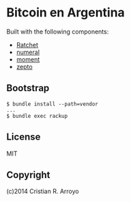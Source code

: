 # Bitcoin en Argentina

Built with the following components:

* [Ratchet][rtch]
* [numeral][nume]
* [moment][mome]
* [zepto][zpto]

## Bootstrap

    $ bundle install --path=vendor
    ...
    $ bundle exec rackup

## License

MIT

## Copyright

(c)2014 Cristian R. Arroyo

[rtch]: http://goratchet.com
[nume]: http://numeraljs.com
[mome]: http://momentjs.com/
[zpto]: http://zeptojs.com/
